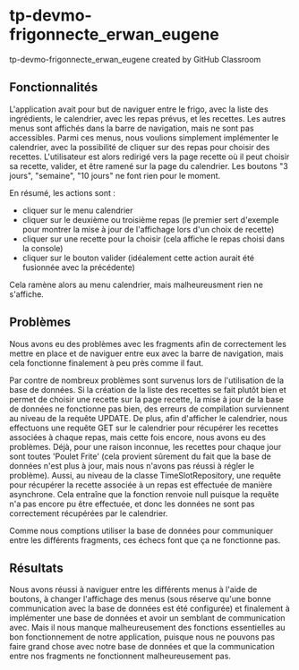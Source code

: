 # tp-devmo-frigonnecte_erwan_eugene
tp-devmo-frigonnecte_erwan_eugene created by GitHub Classroom

## Fonctionnalités

L'application avait pour but de naviguer entre le frigo, avec la liste des ingrédients, le calendrier, avec les repas prévus, et les recettes. Les autres menus sont affichés dans la barre de navigation, mais ne sont pas accessibles.
Parmi ces menus, nous voulions simplement implémenter le calendrier, avec la possibilité de cliquer sur des repas pour choisir des recettes. L'utilisateur est alors redirigé vers la page recette où il peut choisir sa recette, valider, et être ramené sur la page du calendrier.
Les boutons "3 jours", "semaine", "10 jours" ne font rien pour le moment.

En résumé, les actions sont :
- cliquer sur le menu calendrier
- cliquer sur le deuxième ou troisième repas (le premier sert d'exemple pour montrer la mise à jour de l'affichage lors d'un choix de recette)
- cliquer sur une recette pour la choisir (cela affiche le repas choisi dans la console)
- cliquer sur le bouton valider (idéalement cette action aurait été fusionnée avec la précédente)

Cela ramène alors au menu calendrier, mais malheureusment rien ne s'affiche.

## Problèmes

Nous avons eu des problèmes avec les fragments afin de correctement les mettre en place et de naviguer entre eux avec la barre de navigation, mais cela fonctionne finalement à peu près comme il faut.

Par contre de nombreux problèmes sont survenus lors de l'utilisation de la base de données. Si la création de la liste des recettes se fait plutôt bien et permet de choisir une recette sur la page recette, la mise à jour de la base de données ne fonctionne pas bien, des erreurs de compilation surviennent au niveau de la requête UPDATE.
De plus, afin d'afficher le calendrier, nous effectuons une requête GET sur le calendrier pour récupérer les recettes associées à chaque repas, mais cette fois encore, nous avons eu des problèmes. Déjà, pour une raison inconnue, les recettes pour chaque jour sont toutes 'Poulet Frite' (cela provient sûrement du fait que la base de données n'est plus à jour, mais nous n'avons pas réussi à régler le problème). Aussi, au niveau de la classe TimeSlotRepository, une requête pour récupérer la recette associée à un repas est effectuée de manière asynchrone. Cela entraîne que la fonction renvoie null puisque la requête n'a pas encore pu être effectuée, et donc les données ne sont pas correctement récupérées par le calendrier.

Comme nous comptions utiliser la base de données pour communiquer entre les différents fragments, ces échecs font que ça ne fonctionne pas.

## Résultats

Nous avons réussi à naviguer entre les différents menus à l'aide de boutons, à changer l'affichage des menus (sous réserve qu'une bonne communication avec la base de données est été configurée) et finalement à implémenter une base de données et avoir un semblant de communication avec.
Mais il nous manque malheureusement des fonctions essentielles au bon fonctionnement de notre application, puisque nous ne pouvons pas faire grand chose avec notre base de données et que la communication entre nos fragments ne fonctionnent malheureusement pas.